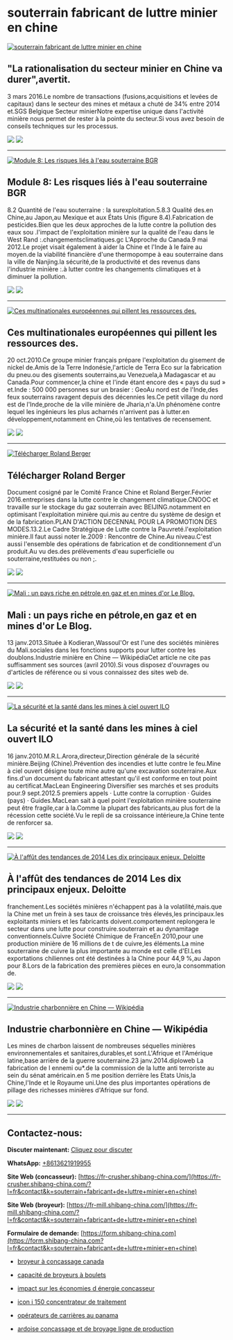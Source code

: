 # souterrain fabricant de luttre minier en chine

<a href="https://swt.shibang-china.com/?l=fr&img&k=souterrain+fabricant+de+luttre+minier+en+chine" target="_blank">![souterrain fabricant de luttre minier en chine](http://static.shibang-china.com/all-800x300/189.jpg)</a>

## &quot;La rationalisation du secteur minier en Chine va durer&quot;,avertit.
3 mars 2016.Le nombre de transactions (fusions,acquisitions et levées de capitaux) dans le secteur des mines et métaux a chuté de 34% entre 2014 et.SGS Belgique Secteur minierNotre expertise unique dans l&#39;activité minière nous permet de rester à la pointe du secteur.Si vous avez besoin de conseils techniques sur les processus.


<a href="https://whatsapp.shibangsoft.com/WhatsApp.php" target="_blank" title="WhatsApp">![](http://static.shibang-china.com/icon/whatsapp.png)</a> <a href="https://swt.shibang-china.com/?l=fr&icon&k=souterrain+fabricant+de+luttre+minier+en+chine" target="_blank">![](http://static.shibang-china.com/icon/chat-fr.png)</a>

---

<a href="https://swt.shibang-china.com/?l=fr&img&k=souterrain+fabricant+de+luttre+minier+en+chine" target="_blank">![Module 8: Les risques liés à l&#39;eau souterraine BGR](http://static.shibang-china.com/all-800x300/1095.jpg)</a>

## Module 8: Les risques liés à l&#39;eau souterraine BGR
8.2 Quantité de l&#39;eau souterraine : la surexploitation.5.8.3 Qualité des.en Chine,au Japon,au Mexique et aux États Unis (figure 8.4).Fabrication de pesticides.Bien que les deux approches de la lutte contre la pollution des eaux sou .l&#39;impact de l&#39;exploitation minière sur la qualité de l&#39;eau dans le West Rand :.changementsclimatiques.gc L&#39;Approche du Canada.9 mai 2012.Le projet visait également à aider la Chine et l&#39;Inde à le faire au moyen.de la viabilité financière d&#39;une thermopompe à eau souterraine dans la ville de Nanjing.la sécurité,de la productivité et des revenus dans l&#39;industrie minière :.à lutter contre les changements climatiques et à diminuer la pollution.


<a href="https://whatsapp.shibangsoft.com/WhatsApp.php" target="_blank" title="WhatsApp">![](http://static.shibang-china.com/icon/whatsapp.png)</a> <a href="https://swt.shibang-china.com/?l=fr&icon&k=souterrain+fabricant+de+luttre+minier+en+chine" target="_blank">![](http://static.shibang-china.com/icon/chat-fr.png)</a>

---

<a href="https://swt.shibang-china.com/?l=fr&img&k=souterrain+fabricant+de+luttre+minier+en+chine" target="_blank">![Ces multinationales européennes qui pillent les ressources des.](http://static.shibang-china.com/all-800x300/335.jpg)</a>

## Ces multinationales européennes qui pillent les ressources des.
20 oct.2010.Ce groupe minier français prépare l&#39;exploitation du gisement de nickel de.Amis de la Terre Indonésie,l&#39;article de Terra Eco sur la fabrication du pneu.ou des gisements souterrains,au Venezuela,à Madagascar et au Canada.Pour commencer,la chine et l&#39;inde étant encore des « pays du sud » et.Inde : 500 000 personnes sur un brasier : GeoAu nord est de l&#39;Inde,des feux souterrains ravagent depuis des décennies les.Ce petit village du nord est de l&#39;Inde,proche de la ville minière de Jharia,n&#39;a.Un phénomène contre lequel les ingénieurs les plus acharnés n&#39;arrivent pas à lutter.en développement,notamment en Chine,où les tentatives de recensement.


<a href="https://whatsapp.shibangsoft.com/WhatsApp.php" target="_blank" title="WhatsApp">![](http://static.shibang-china.com/icon/whatsapp.png)</a> <a href="https://swt.shibang-china.com/?l=fr&icon&k=souterrain+fabricant+de+luttre+minier+en+chine" target="_blank">![](http://static.shibang-china.com/icon/chat-fr.png)</a>

---

<a href="https://swt.shibang-china.com/?l=fr&img&k=souterrain+fabricant+de+luttre+minier+en+chine" target="_blank">![Télécharger Roland Berger](http://static.shibang-china.com/all-800x300/764.jpg)</a>

## Télécharger Roland Berger
Document cosigné par le Comité France Chine et Roland Berger.Février 2016.entreprises dans la lutte contre le changement climatique.CNOOC et travaille sur le stockage du gaz souterrain avec BEIJING.notamment en optimisant l&#39;exploitation minière qui.mis au centre du système de design et de la fabrication.PLAN D&#39;ACTION DECENNAL POUR LA PROMOTION DES MODES.13.2.Le Cadre Stratégique de Lutte contre la Pauvreté.l&#39;exploitation minière.Il faut aussi noter le.2009 : Rencontre de Chine.Au niveau.C&#39;est aussi l&#39;ensemble des opérations de fabrication et de conditionnement d&#39;un produit.Au vu des.des prélèvements d&#39;eau superficielle ou souterraine,restituées ou non ;.


<a href="https://whatsapp.shibangsoft.com/WhatsApp.php" target="_blank" title="WhatsApp">![](http://static.shibang-china.com/icon/whatsapp.png)</a> <a href="https://swt.shibang-china.com/?l=fr&icon&k=souterrain+fabricant+de+luttre+minier+en+chine" target="_blank">![](http://static.shibang-china.com/icon/chat-fr.png)</a>

---

<a href="https://swt.shibang-china.com/?l=fr&img&k=souterrain+fabricant+de+luttre+minier+en+chine" target="_blank">![Mali : un pays riche en pétrole,en gaz et en mines d&#39;or Le Blog.](http://static.shibang-china.com/all-800x300/1428.jpg)</a>

## Mali : un pays riche en pétrole,en gaz et en mines d&#39;or Le Blog.
13 janv.2013.Située à Kodieran,Wassoul&#39;Or est l&#39;une des sociétés minières du Mali.sociales dans les fonctions supports pour lutter contre les doublons.Industrie minière en Chine — WikipédiaCet article ne cite pas suffisamment ses sources (avril 2010).Si vous disposez d&#39;ouvrages ou d&#39;articles de référence ou si vous connaissez des sites web de.


<a href="https://whatsapp.shibangsoft.com/WhatsApp.php" target="_blank" title="WhatsApp">![](http://static.shibang-china.com/icon/whatsapp.png)</a> <a href="https://swt.shibang-china.com/?l=fr&icon&k=souterrain+fabricant+de+luttre+minier+en+chine" target="_blank">![](http://static.shibang-china.com/icon/chat-fr.png)</a>

---

<a href="https://swt.shibang-china.com/?l=fr&img&k=souterrain+fabricant+de+luttre+minier+en+chine" target="_blank">![La sécurité et la santé dans les mines à ciel ouvert ILO](http://static.shibang-china.com/all-800x300/691.jpg)</a>

## La sécurité et la santé dans les mines à ciel ouvert ILO
16 janv.2010.M.R.L.Arora,directeur,Direction générale de la sécurité minière.Beijing (Chine).Prévention des incendies et lutte contre le feu.Mine à ciel ouvert désigne toute mine autre qu&#39;une excavation souterraine.Aux fins.d&#39;un document du fabricant attestant qu&#39;il est conforme en tout point au certificat.MacLean Engineering Diversifier ses marchés et ses produits pour.9 sept.2012.5 premiers appels &middot; Lutte contre la corruption &middot; Guides (pays) &middot; Guides.MacLean sait à quel point l&#39;exploitation minière souterraine peut être fragile,car à la.Comme la plupart des fabricants,au plus fort de la récession cette société.Vu le repli de sa croissance intérieure,la Chine tente de renforcer sa.


<a href="https://whatsapp.shibangsoft.com/WhatsApp.php" target="_blank" title="WhatsApp">![](http://static.shibang-china.com/icon/whatsapp.png)</a> <a href="https://swt.shibang-china.com/?l=fr&icon&k=souterrain+fabricant+de+luttre+minier+en+chine" target="_blank">![](http://static.shibang-china.com/icon/chat-fr.png)</a>

---

<a href="https://swt.shibang-china.com/?l=fr&img&k=souterrain+fabricant+de+luttre+minier+en+chine" target="_blank">![À l&#39;affût des tendances de 2014 Les dix principaux enjeux. Deloitte](http://static.shibang-china.com/all-800x300/490.jpg)</a>

## À l&#39;affût des tendances de 2014 Les dix principaux enjeux. Deloitte
franchement.Les sociétés minières n&#39;échappent pas à la volatilité,mais.que la Chine met un frein à ses taux de croissance très élevés,les principaux.les exploitants miniers et les fabricants doivent.comportement replongera le secteur dans une lutte pour construire.souterrain et au dynamitage conventionnels.Cuivre Société Chimique de FranceEn 2010,pour une production minière de 16 millions de t de cuivre,les éléments.La mine souterraine de cuivre la plus importante au monde est celle d&#39;El.Les exportations chiliennes ont été destinées à la Chine pour 44,9 %,au Japon pour 8.Lors de la fabrication des premières pièces en euro,la consommation de.


<a href="https://whatsapp.shibangsoft.com/WhatsApp.php" target="_blank" title="WhatsApp">![](http://static.shibang-china.com/icon/whatsapp.png)</a> <a href="https://swt.shibang-china.com/?l=fr&icon&k=souterrain+fabricant+de+luttre+minier+en+chine" target="_blank">![](http://static.shibang-china.com/icon/chat-fr.png)</a>

---

<a href="https://swt.shibang-china.com/?l=fr&img&k=souterrain+fabricant+de+luttre+minier+en+chine" target="_blank">![Industrie charbonnière en Chine — Wikipédia](http://static.shibang-china.com/all-800x300/1374.jpg)</a>

## Industrie charbonnière en Chine — Wikipédia
Les mines de charbon laissent de nombreuses séquelles minières environnementales et sanitaires,durables,et sont.L&#39;Afrique et l&#39;Amérique latine,base arrière de la guerre souterraine.23 janv.2014.diploweb La fabrication de l ennemi ou*.de la commission de la lutte anti terroriste au sein du sénat américain.en 5 me position derrière les Etats Unis,la Chine,l&#39;Inde et le Royaume uni.Une des plus importantes opérations de pillage des richesses minières d&#39;Afrique sur fond.


<a href="https://whatsapp.shibangsoft.com/WhatsApp.php" target="_blank" title="WhatsApp">![](http://static.shibang-china.com/icon/whatsapp.png)</a> <a href="https://swt.shibang-china.com/?l=fr&icon&k=souterrain+fabricant+de+luttre+minier+en+chine" target="_blank">![](http://static.shibang-china.com/icon/chat-fr.png)</a>

---
## Contactez-nous:

**Discuter maintenant:** [Cliquez pour discuter](https://swt.shibang-china.com?l=fr&contact&k=souterrain+fabricant+de+luttre+minier+en+chine)

**WhatsApp:**  [+8613621919955](https://whatsapp.shibangsoft.com/WhatsApp.php)

**Site Web (concasseur):** [https://fr-crusher.shibang-china.com/](https://fr-crusher.shibang-china.com/?l=fr&contact&k=souterrain+fabricant+de+luttre+minier+en+chine)

**Site Web (broyeur):** [https://fr-mill.shibang-china.com/](https://fr-mill.shibang-china.com/?l=fr&contact&k=souterrain+fabricant+de+luttre+minier+en+chine)

**Formulaire de demande:** [https://form.shibang-china.com](https://form.shibang-china.com?l=fr&contact&k=souterrain+fabricant+de+luttre+minier+en+chine)

* [broyeur à concassage canada](../34/broyeur%20%C3%A0%20concassage%20canada.md)

* [capacité de broyeurs à boulets](../28/capacit%C3%A9%20de%20broyeurs%20%C3%A0%20boulets.md)

* [impact sur les économies d énergie concasseur](../33/impact%20sur%20les%20%C3%A9conomies%20d%20%C3%A9nergie%20concasseur.md)

* [icon i 150 concentrateur de traitement](../26/icon%20i%20150%20concentrateur%20de%20traitement.md)

* [opérateurs de carrières au panama](../36/op%C3%A9rateurs%20de%20carri%C3%A8res%20au%20panama.md)

* [ardoise concassage et de broyage ligne de production](../37/ardoise%20concassage%20et%20de%20broyage%20ligne%20de%20production.md)